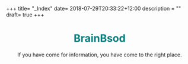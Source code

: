 +++
title= "_Index"
date= 2018-07-29T20:33:22+12:00
description = ""
draft= true
+++

<h1 style="color: teal; text-align: center; "> BrainBsod </h1>

<p style="text-align: center;">If you have come for information, you have come to the right place.</p>
